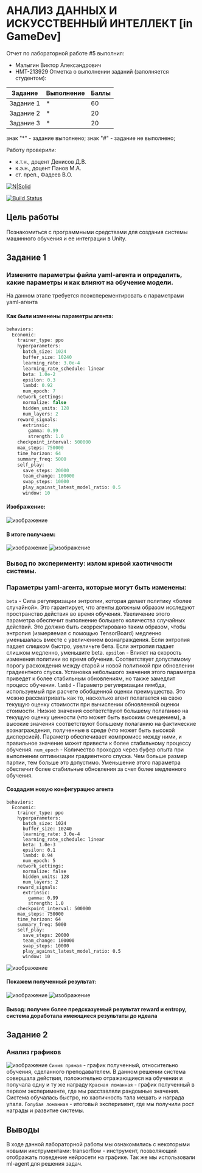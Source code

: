 # АНАЛИЗ ДАННЫХ И ИСКУССТВЕННЫЙ ИНТЕЛЛЕКТ [in GameDev]
Отчет по лабораторной работе #5 выполнил:
- Малыгин Виктор Александрович
- НМТ-213929
Отметка о выполнении заданий (заполняется студентом):

| Задание | Выполнение | Баллы |
| ------ | ------ | ------ |
| Задание 1 | * | 60 |
| Задание 2 | * | 20 |
| Задание 3 | * | 20 |

знак "*" - задание выполнено; знак "#" - задание не выполнено;

Работу проверили:
- к.т.н., доцент Денисов Д.В.
- к.э.н., доцент Панов М.А.
- ст. преп., Фадеев В.О.

[![N|Solid](https://cldup.com/dTxpPi9lDf.thumb.png)](https://nodesource.com/products/nsolid)

[![Build Status](https://travis-ci.org/joemccann/dillinger.svg?branch=master)](https://travis-ci.org/joemccann/dillinger)

## Цель работы
Познакомиться с программными средствами для создания системы машинного обучения и ее интеграции в Unity.

## Задание 1
### Измените параметры файла yaml-агента и определить, какие параметры и как влияют на обучение модели.
На данном этапе требуется поэксперементировать с параметрами yaml-агента

#### Как были изменены параметры агента:
```C#
behaviors:
  Economic:
    trainer_type: ppo
    hyperparameters:
      batch_size: 1024
      buffer_size: 10240
      learning_rate: 3.0e-4
      learning_rate_schedule: linear
      beta: 1.0e-2
      epsilon: 0.3
      lambd: 0.92
      num_epoch: 7      
    network_settings:
      normalize: false
      hidden_units: 128
      num_layers: 2
    reward_signals:
      extrinsic:
        gamma: 0.99
        strength: 1.0
    checkpoint_interval: 500000
    max_steps: 750000
    time_horizon: 64
    summary_freq: 5000
    self_play:
      save_steps: 20000
      team_change: 100000
      swap_steps: 10000
      play_against_latest_model_ratio: 0.5
      window: 10
```

#### Изображение:
![изображение](https://user-images.githubusercontent.com/61794638/205279593-0ef0e288-bac7-4e5d-b595-89660da21437.png)
#### В итоге получаем: 
![изображение](https://user-images.githubusercontent.com/61794638/205279722-4d08be77-c93b-45f8-906b-2bb806bcc630.png)
![изображение](https://user-images.githubusercontent.com/61794638/205279740-10afabc6-c0ce-481e-b943-d3d29dd21c2b.png)
### Вывод по эксперименту: излом кривой хаотичности системы.
### Параметры yaml-агента, которые могут быть изменены:
`beta` - Сила регуляризации энтропии, которая делает политику «более случайной». Это гарантирует, что агенты должным образом исследуют пространство действия во время обучения. Увеличение этого параметра обеспечит выполнение большего количества случайных действий. Это должно быть скорректировано таким образом, чтобы энтропия (измеряемая с помощью TensorBoard) медленно уменьшалась вместе с увеличением вознаграждения. Если энтропия падает слишком быстро, увеличьте бета. Если энтропия падает слишком медленно, уменьшите beta.
`epsilon` - Влияет на скорость изменения политики во время обучения. Соответствует допустимому порогу расхождения между старой и новой политикой при обновлении градиентного спуска. Установка небольшого значения этого параметра приведет к более стабильным обновлениям, но также замедлит процесс обучения. 
`lambd` - Параметр регуляризации лямбда, используемый при расчете обобщенной оценки преимущества. Это можно рассматривать как то, насколько агент полагается на свою текущую оценку стоимости при вычислении обновленной оценки стоимости. Низкие значения соответствуют большему полаганию на текущую оценку ценности (что может быть высоким смещением), а высокие значения соответствуют большему полаганию на фактические вознаграждения, полученные в среде (что может быть высокой дисперсией). Параметр обеспечивает компромисс между ними, и правильное значение может привести к более стабильному процессу обучения. 
`num_epoch` - Количество проходов через буфер опыта при выполнении оптимизации градиентного спуска. Чем больше размер партии, тем больше это допустимо. Уменьшение этого параметра обеспечит более стабильные обновления за счет более медленного обучения. 
#### Создадим новую конфигурацию агента
```
behaviors:
  Economic:
    trainer_type: ppo
    hyperparameters:
      batch_size: 1024
      buffer_size: 10240
      learning_rate: 3.0e-4
      learning_rate_schedule: linear
      beta: 1.0e-3
      epsilon: 0.1
      lambd: 0.94
      num_epoch: 5      
    network_settings:
      normalize: false
      hidden_units: 128
      num_layers: 2
    reward_signals:
      extrinsic:
        gamma: 0.99
        strength: 1.0
    checkpoint_interval: 500000
    max_steps: 750000
    time_horizon: 64
    summary_freq: 5000
    self_play:
      save_steps: 20000
      team_change: 100000
      swap_steps: 10000
      play_against_latest_model_ratio: 0.5
      window: 10
```
![изображение](https://user-images.githubusercontent.com/61794638/205280434-97faeca2-1518-44a2-b658-b50dd0717857.png)
#### Покажем полученный результат:
![изображение](https://user-images.githubusercontent.com/61794638/205280514-6e99f6a3-4772-4782-9e97-72b01afc1708.png)
![изображение](https://user-images.githubusercontent.com/61794638/205281152-6565347d-7274-4101-96df-251354a8b5ca.png)
#### Вывод: получен более предсказуемый результат reward и entropy, система доработала имеющиеся результаты до идеала 
## Задание 2
### Анализ графиков
![изображение](https://user-images.githubusercontent.com/61794638/205281106-ad42b6be-d4bd-4080-a7ca-966bc46e62df.png)
`Синия прямая` - график полученный, относительно обучения, сделанного преподавателем. В данном решении система совершала действия, положительно отражающиеся на обучении и получала одну и ту же награду
`Красная ломанная` - график полученный в первом эксперименте, где мы расставляли рандомные значения. Система обучалась быстро, но хаотичность тала мешать и награда упала.
`Голубая ломанная` - итоговый эксперимент, где мы получили рост награды и развитие системы.


## Выводы
В ходе данной лабораторной работы мы ознакомились с некоторыми новыми инструментами: transorflow - инструмент, позволяющий отображать поведение нейросети на графике. Так же мы использовали ml-agent для решения задач.
